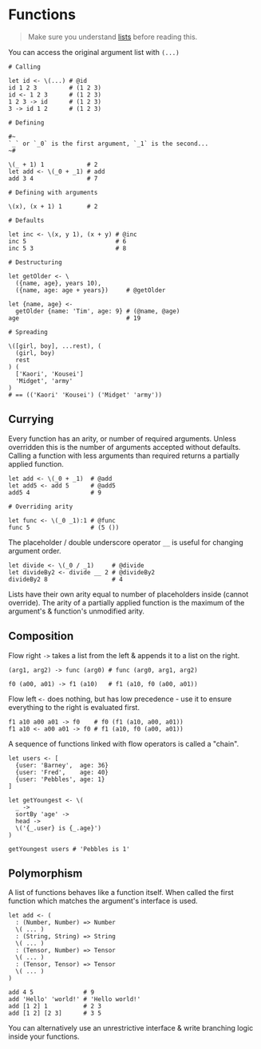 # Functions

> Make sure you understand [lists](./1_types.md#lists) before reading this.

You can access the original argument list with `(...)`

```fl
# Calling

let id <- \(...) # @id
id 1 2 3         # (1 2 3)
id <- 1 2 3      # (1 2 3)
1 2 3 -> id      # (1 2 3)
3 -> id 1 2      # (1 2 3)

# Defining

#~
`_` or `_0` is the first argument, `_1` is the second...
~#

\(_ + 1) 1            # 2
let add <- \(_0 + _1) # add
add 3 4               # 7
```

```fl
# Defining with arguments

\(x), (x + 1) 1       # 2

# Defaults

let inc <- \(x, y 1), (x + y) # @inc
inc 5                         # 6
inc 5 3                       # 8

# Destructuring

let getOlder <- \
  ({name, age}, years 10),
  ({name, age: age + years})     # @getOlder

let {name, age} <-
  getOlder {name: 'Tim', age: 9} # (@name, @age)
age                              # 19

# Spreading

\([girl, boy], ...rest), (
  (girl, boy)
  rest
) (
  ['Kaori', 'Kousei']
  'Midget', 'army'
)
# == (('Kaori' 'Kousei') ('Midget' 'army'))
```

## Currying

Every function has an arity, or number of required arguments. Unless overridden this is the number of arguments accepted without defaults.
Calling a function with less arguments than required returns a partially applied function.

```fl
let add <- \(_0 + _1)  # @add
let add5 <- add 5      # @add5
add5 4                 # 9

# Overriding arity

let func <- \(_0 _1):1 # @func
func 5                 # (5 ())

```

The placeholder / double underscore operator `__` is useful for changing argument order.

```fl
let divide <- \(_0 / _1)     # @divide
let divideBy2 <- divide __ 2 # @divideBy2
divideBy2 8                  # 4
```

Lists have their own arity equal to number of placeholders inside (cannot override). The arity of a partially applied function is the maximum of the argument's & function's unmodified arity.

## Composition

Flow right `->` takes a list from the left & appends it to a list on the right.

```fl
(arg1, arg2) -> func (arg0) # func (arg0, arg1, arg2)

f0 (a00, a01) -> f1 (a10)   # f1 (a10, f0 (a00, a01))
```

Flow left `<-` does nothing, but has low precedence - use it to ensure everything to the right is evaluated first.

```fl
f1 a10 a00 a01 -> f0    # f0 (f1 (a10, a00, a01))
f1 a10 <- a00 a01 -> f0 # f1 (a10, f0 (a00, a01))
```

A sequence of functions linked with flow operators is called a "chain".

```fl
let users <- [
  {user: 'Barney',  age: 36}
  {user: 'Fred',    age: 40}
  {user: 'Pebbles', age: 1}
]

let getYoungest <- \(
  _ ->
  sortBy 'age' ->
  head ->
  \('{_.user} is {_.age}')
) 

getYoungest users # 'Pebbles is 1'
```

## Polymorphism

A list of functions behaves like a function itself. When called the first function which matches the argument's interface is used.

```fl
let add <- (
  : (Number, Number) => Number
  \( ... )
  : (String, String) => String
  \( ... )
  : (Tensor, Number) => Tensor
  \( ... )
  : (Tensor, Tensor) => Tensor
  \( ... )
)

add 4 5              # 9
add 'Hello' 'world!' # 'Hello world!'
add [1 2] 1          # 2 3
add [1 2] [2 3]      # 3 5
```

You can alternatively use an unrestrictive interface & write branching logic inside your functions.
